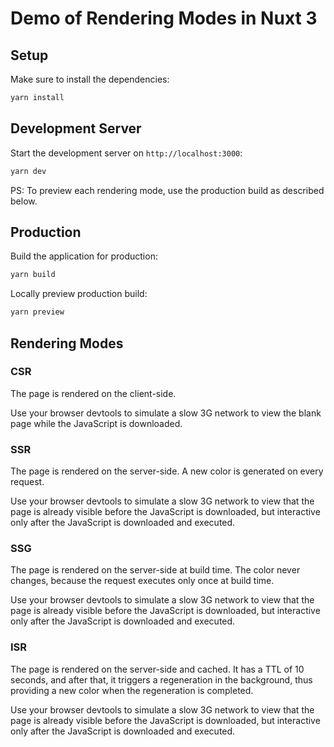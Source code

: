 # Demo of Rendering Modes in Nuxt 3

## Setup

Make sure to install the dependencies:

```bash
yarn install
```

## Development Server

Start the development server on `http://localhost:3000`:

```bash
yarn dev
```

PS: To preview each rendering mode, use the production build as described below.

## Production

Build the application for production:

```bash
yarn build
```

Locally preview production build:

```bash
yarn preview
```

## Rendering Modes

### CSR

The page is rendered on the client-side.

Use your browser devtools to simulate a slow 3G network to view the blank page while the JavaScript is downloaded.

### SSR

The page is rendered on the server-side. A new color is generated on every request.

Use your browser devtools to simulate a slow 3G network to view that the page is already visible before the JavaScript is downloaded, but interactive only after the JavaScript is downloaded and executed.

### SSG

The page is rendered on the server-side at build time. The color never changes, because the request executes only once at build time.

Use your browser devtools to simulate a slow 3G network to view that the page is already visible before the JavaScript is downloaded, but interactive only after the JavaScript is downloaded and executed.

### ISR

The page is rendered on the server-side and cached. It has a TTL of 10 seconds, and after that, it triggers a regeneration in the background, thus providing a new color when the regeneration is completed.

Use your browser devtools to simulate a slow 3G network to view that the page is already visible before the JavaScript is downloaded, but interactive only after the JavaScript is downloaded and executed.